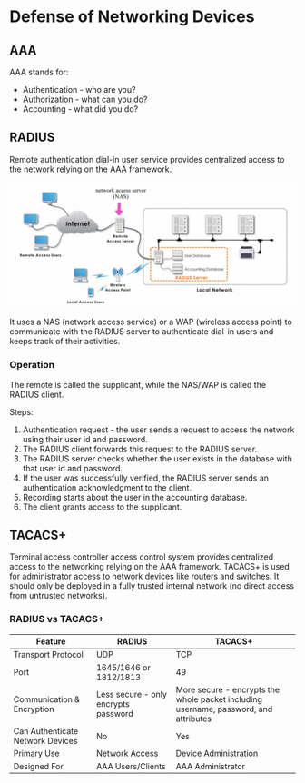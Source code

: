 # Defense of Networking Devices

## AAA

AAA stands for:
* Authentication - who are you?
* Authorization - what can you do?
* Accounting - what did you do?

## RADIUS

Remote authentication dial-in user service provides centralized access to the network relying on the AAA framework.

![](./images/defense_of_networking_devices/radius.png)

It uses a NAS (network access service) or a WAP (wireless access point) to communicate with the RADIUS server to authenticate dial-in users and keeps track of their activities.

### Operation

The remote is called the supplicant, while the NAS/WAP is called the RADIUS client.

Steps:
1. Authentication request - the user sends a request to access the network using their user id and password.
2. The RADIUS client forwards this request to the RADIUS server.
3. The RADIUS server checks whether the user exists in the database with that user id and password.
4. If the user was successfully verified, the RADIUS server sends an authentication acknowledgment to the client.
5. Recording starts about the user in the accounting database.
6. The client grants access to the supplicant.

## TACACS+

Terminal access controller access control system provides centralized access to the networking relying on the AAA framework. TACACS+ is used for administrator access to network devices like routers and switches. It should only be deployed in a fully trusted internal network (no direct access from untrusted networks).

### RADIUS vs TACACS+

| Feature                          | RADIUS                                                                 | TACACS+                                                                                 |
|----------------------------------|------------------------------------------------------------------------|-----------------------------------------------------------------------------------------|
| Transport Protocol               | UDP                                                                    | TCP                                                                                     |
| Port                             | 1645/1646 or 1812/1813                                                 | 49                                                                                      |
| Communication & Encryption       | Less secure - only encrypts password                                   | More secure - encrypts the whole packet including username, password, and attributes    |
| Can Authenticate Network Devices | No                                                                     | Yes                                                                                     |
| Primary Use                      | Network Access                                                         | Device Administration                                                                   |
| Designed For                     | AAA Users/Clients                                                      | AAA Administrator                                                                       |
